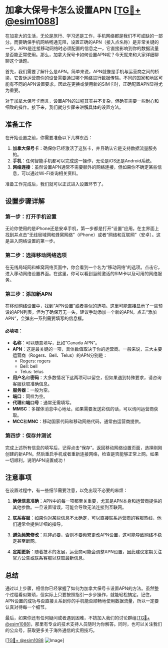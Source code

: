 # 加拿大保号卡怎么设置APN [[TG💪+ @esim1088](https://t.me/s/esim1088)]

在加拿大的生活，无论是旅行、学习还是工作，手机网络都是我们不可或缺的一部分。而要确保手机网络畅通无阻，设置正确的APN（接入点名称）是非常关键的一步。APN是连接移动网络时必须配置的信息之一，它直接影响到你的数据流量是否能正常使用。那么，加拿大保号卡如何设置APN呢？今天就来和大家详细聊聊这个话题。

首先，我们需要了解什么是APN。简单来说，APN就像是手机与运营商之间的桥梁，它告诉运营商你的设备需要通过哪个网络进行数据传输。不同的国家和地区可能有不同的APN设置要求，因此在更换或使用新的SIM卡时，正确配置APN显得尤为重要。

对于加拿大保号卡而言，设置APN的过程其实并不复杂，但确实需要一些耐心和细致的操作。接下来，我们就分步骤来讲解具体的设置方法。

## 准备工作

在开始设置之前，你需要准备以下几样东西：

1. **加拿大保号卡**：确保你已经激活了这张卡，并且确认它是支持数据流量服务的。
2. **手机**：任何智能手机都可以完成这一操作，无论是iOS还是Android系统。
3. **网络连接**：虽然设置APN通常不需要额外的网络连接，但如果你不确定某些信息，可以通过Wi-Fi查询相关资料。

准备工作完成后，我们就可以正式进入设置环节了。

## 设置步骤详解

### 第一步：打开手机设置

无论你使用的是iPhone还是安卓手机，第一步都是打开“设置”应用。在主界面上找到并点击“无线局域网和蜂窝网络”（iPhone）或者“网络和互联网”（安卓）。这是进入网络设置的第一步。

### 第二步：选择移动网络选项

在无线局域网和蜂窝网络页面中，你会看到一个名为“移动网络”的选项。点击它，进入移动网络设置界面。在这里，你可以看到当前激活的SIM卡以及可用的网络服务。

### 第三步：添加新APN

在移动网络设置中，找到“APN设置”或者类似的选项。这里可能直接显示了一些预设的APN列表，但为了确保万无一失，建议手动添加一个新的APN。点击“添加APN”，会弹出一系列需要填写的信息框。

#### 必填项：
- **名称**：可以随意填写，比如“Canada APN”。
- **APN**：这是最关键的一项，具体数值取决于你的运营商。一般来说，三大主要运营商（Rogers、Bell、Telus）的APN分别是：
  - Rogers: rogers
  - Bell: bell
  - Telus: telus
- **用户名**和**密码**：大多数情况下这两项可以留空，但如果遇到特殊要求，请咨询客服获取准确信息。
- **服务器**：一般为空。
- **端口**：同样为空。
- **代理**和**端口号**：通常无需填写。
- **MMSC**：多媒体消息中心地址，如果需要发送彩信的话，可以询问运营商获取。
- **MCC**和**MNC**：移动国家代码和移动网络代码，通常由运营商提供。

### 第四步：保存并测试

完成上述所有信息的填写后，记得点击“保存”。返回移动网络设置页面，选择刚刚创建的新APN。然后重启手机或者重新连接网络，检查是否能够正常上网。如果一切顺利，说明APN设置成功！

## 注意事项

在设置过程中，有一些细节需要注意，以免出现不必要的麻烦：

1. **确保信息准确**：APN中的每一项都至关重要，尤其是APN本身和运营商提供的其他参数。一旦设置错误，可能会导致无法连接到互联网。
   
2. **联系客服**：如果你对某些信息不太确定，可以直接联系运营商的客服热线，他们通常会提供详细的指导。

3. **避免频繁修改**：除非必要，否则不要频繁更改APN设置，这可能导致网络不稳定甚至断网。

4. **定期更新**：随着技术的发展，运营商可能会调整APN设置，因此建议定期关注官方公告或联系客服以获取最新信息。

## 总结

通过以上步骤，相信你已经掌握了如何为加拿大保号卡设置APN的方法。虽然整个过程看似繁琐，但实际上只要按照指引一步步操作，就能轻松搞定。记住，APN设置的成功与否直接关系到你的手机能否顺畅地使用数据流量，所以一定要认真对待每一个细节。

最后，如果你还有任何疑问或者遇到困难，不妨加入我们的讨论群组[[TG💪+ @esim1088](https://t.me/s/esim1088)]，那里有专业的技术支持人员随时为你解答。同时，也可以关注我们的公众号，获取更多关于海外通信的实用技巧。

[[TG💪+ @esim1088](https://t.me/s/esim1088) ![Image](https://i.postimg.cc/4NQfJmqS/Snipaste-2025-05-13-00-14-12.png)]